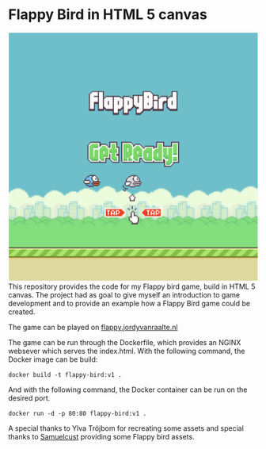 # Flappy Bird in HTML 5 canvas
![Flappy bird intro](intro.png)
This repository provides the code for my Flappy bird game, build in HTML 5 canvas. 
The project had as goal to give myself an introduction to game development and to provide an example how a Flappy Bird game could be created.

The game can be played on [flappy.jordyvanraalte.nl](https://flappy.jordyvanraalte.nl)

The game can be run through the Dockerfile, which provides an NGINX websever which serves the index.html. 
With the following command, the Docker image can be build:

````
docker build -t flappy-bird:v1 .
````

And with the following command, the Docker container can be run on the desired port.

````
docker run -d -p 80:80 flappy-bird:v1 .
````

A special thanks to Ylva Tröjbom for recreating some assets and special thanks to [Samuelcust](https://github.com/samuelcust/flappy-bird-assets) providing some Flappy bird assets.
